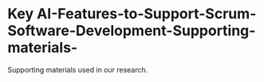 # Key AI-Features-to-Support-Scrum-Software-Development-Supporting-materials-
 Supporting materials used in our research.
